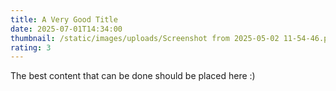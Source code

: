 ```yaml
---
title: A Very Good Title
date: 2025-07-01T14:34:00
thumbnail: /static/images/uploads/Screenshot from 2025-05-02 11-54-46.png
rating: 3
---
```

The best content that can be done should be placed here :)
